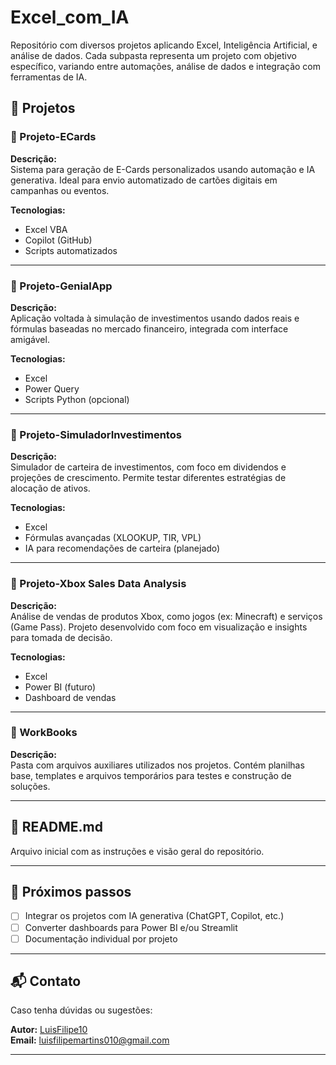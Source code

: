 # Excel_com_IA

Repositório com diversos projetos aplicando Excel, Inteligência Artificial, e análise de dados. Cada subpasta representa um projeto com objetivo específico, variando entre automações, análise de dados e integração com ferramentas de IA.

## 📁 Projetos

### 🔹 Projeto-ECards
**Descrição:**  
Sistema para geração de E-Cards personalizados usando automação e IA generativa. Ideal para envio automatizado de cartões digitais em campanhas ou eventos.

**Tecnologias:**  
- Excel VBA
- Copilot (GitHub)
- Scripts automatizados

---

### 🔹 Projeto-GenialApp
**Descrição:**  
Aplicação voltada à simulação de investimentos usando dados reais e fórmulas baseadas no mercado financeiro, integrada com interface amigável.

**Tecnologias:**  
- Excel
- Power Query
- Scripts Python (opcional)

---

### 🔹 Projeto-SimuladorInvestimentos
**Descrição:**  
Simulador de carteira de investimentos, com foco em dividendos e projeções de crescimento. Permite testar diferentes estratégias de alocação de ativos.

**Tecnologias:**  
- Excel
- Fórmulas avançadas (XLOOKUP, TIR, VPL)
- IA para recomendações de carteira (planejado)

---

### 🔹 Projeto-Xbox Sales Data Analysis
**Descrição:**  
Análise de vendas de produtos Xbox, como jogos (ex: Minecraft) e serviços (Game Pass). Projeto desenvolvido com foco em visualização e insights para tomada de decisão.

**Tecnologias:**  
- Excel
- Power BI (futuro)
- Dashboard de vendas

---

### 🔹 WorkBooks
**Descrição:**  
Pasta com arquivos auxiliares utilizados nos projetos. Contém planilhas base, templates e arquivos temporários para testes e construção de soluções.

---

## 📄 README.md
Arquivo inicial com as instruções e visão geral do repositório.

---

## 🚀 Próximos passos
- [ ] Integrar os projetos com IA generativa (ChatGPT, Copilot, etc.)
- [ ] Converter dashboards para Power BI e/ou Streamlit
- [ ] Documentação individual por projeto

---

## 📬 Contato
Caso tenha dúvidas ou sugestões:

**Autor:** [LuisFilipe10](https://github.com/luisfilipe10)  
**Email:** luisfilipemartins010@gmail.com

---

